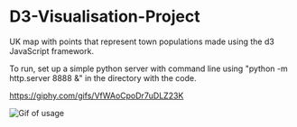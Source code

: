 # D3-Visualisation-Project
UK map with points that represent town populations made using the d3 JavaScript framework.

To run, set up a simple python server with command line using  "python -m http.server 8888 &" in the directory with the code.

https://giphy.com/gifs/VfWAoCpoDr7uDLZ23K

![Gif of usage](/gif.gif)
